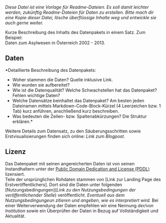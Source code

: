 *Diese Datei ist eine Vorlage für Readme-Dateien. Es soll damit leichter werden, zukünftig Readme-Dateien für Daten zu erstellen. Bitte mach dir eine Kopie dieser Datei, lösche überflüssige Inhalte weg und entwickle sie auch gerne weiter.*


Kurze Beschreibung des Inhalts des Datenpakets in einem Satz. Zum Beispiel:  
Daten zum Asylwesen in Österreich 2002 - 2013. 


## Daten

*Detaillierte Beschreibung des Datenpakets: 
* Woher stammen die Daten? Quelle inklusive Link.
* Wie wurden sie aufbereitet? 
* Wie ist die Datenqualität? Welche Schwachstellen hat das Datenpaket? Fehlen wichtige Daten?
* Welche Datensätze beinhaltet das Datenpaket? Am besten jeden Dateinamen mittels Markdown-Code-Block-Kürzel (4 Leerzeichen bzw. 1 Tab) kurz anführen, anschließend kurz beschreiben.
* Was bedeuten die Zeilen- bzw. Spaltenabkürzungen? Die Struktur erklären.*

Weitere Details zum Datensatz, zu den Säuberungsschritten sowie Erstvisualisierungen finden sich online: *Link zum Blogpost.*


## Lizenz

Das Datenpaket mit seinen angereicherten Daten ist von seinen Instandhaltern unter der [Public Domain Dedication and License (PDDL)](http://opendatacommons.org/licenses/pddl/1.0/) lizensiert.  
Teile der ursprünglichen Rohdaten stammen von [Link zur Landing Page des Erstveröffentlichers]. Dort sind die Daten unter folgenden [Nutzungsbedingungen](*Link zu den Nutzungsbedingungen der veröffentlichender Stelle*) veröffentlicht. *Eventuell aus dem Nutzungsbedingungeun zitieren und angeben, wie es interpretiert wird.* Bei einer Weiterverwendung der Daten empfehlen wir eine Nennung *der/von Institution* sowie ein Überprüfen der Daten in Bezug auf Vollständigkeit und Aktualität. 
